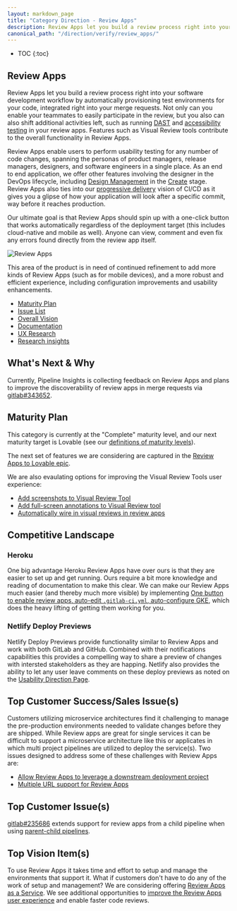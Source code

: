 ```yaml
---
layout: markdown_page
title: "Category Direction - Review Apps"
description: Review Apps let you build a review process right into your software development workflow by automatically provisioning test environments for your code. 
canonical_path: "/direction/verify/review_apps/"
---
```

 
- TOC
{:toc}
 
## Review Apps
 
Review Apps let you build a review process right into your software development workflow by automatically provisioning test environments for your code, integrated right into your merge requests. Not only can you enable your teammates to easily participate in the review, but you also can also shift additional activities left, such as running [DAST](/direction/secure/dynamic-analysis/dast/) and [accessibility testing](/direction/verify/accessiblity_testing) in your review apps. Features such as Visual Review tools contribute to the overall functionality in Review Apps. 
 
Review Apps enable users to perform usability testing for any number of code changes, spanning the personas of product managers, release managers, designers, and software engineers in a single place. As an end to end application, we offer other features involving the designer in the DevOps lifecycle, including [Design Management](https://about.gitlab.com/direction/create/design_management/) in the [Create](https://about.gitlab.com/direction/create/) stage. Review Apps also ties into our [progressive delivery](/direction/ops/#progressive-delivery-and-deployment) vision of CI/CD as it gives you a glipse of how  your application will look after a specific commit, way before it reaches production.

Our ultimate goal is that Review Apps should spin up with a one-click button that works automatically regardless of the deployment target (this includes cloud-native and mobile as well). Anyone can view, comment and even fix any errors found directly from the review app itself.
 
![Review Apps]( /images/direction/cicd/review-apps.png) 
 
This area of the product is in need of continued refinement to add more kinds of Review Apps (such as for mobile devices), and a more robust and efficient experience, including configuration improvements and usability enhancements.
 
- [Maturity Plan](#maturity-plan)
- [Issue List](https://gitlab.com/groups/gitlab-org/-/issues?scope=all&utf8=%E2%9C%93&state=opened&label_name[]=Category%3AReview%20Apps)
- [Overall Vision](/direction/ops/#release)
- [Documentation](https://docs.gitlab.com/ee/ci/review_apps/)
- [UX Research](https://gitlab.com/gitlab-org/ux-research/-/issues?scope=all&utf8=%E2%9C%93&state=all&label_name[]=Category%3AReview%20Apps) 
- [Research insights](https://gitlab.com/gitlab-org/uxr_insights/-/issues?scope=all&utf8=%E2%9C%93&state=all&label_name[]=Category%3AReview%20Apps)
 
## What's Next & Why

Currently, Pipeline Insights is collecting feedback on Review Apps and plans to improve the discoverability of review apps in merge requests via [gitlab#343652](https://gitlab.com/gitlab-org/gitlab/-/issues/343652). 

## Maturity Plan
 
This category is currently at the "Complete" maturity level, and our next maturity target is Lovable (see our [definitions of maturity levels](/direction/maturity/#maturity-plan)).

The next set of features we are considering are captured in the [Review Apps to Lovable epic](https://gitlab.com/groups/gitlab-org/-/epics/6943).

We are also evaulating options for improving the Visual Review Tools user experience: 
* [Add screenshots to Visual Review Tool](https://gitlab.com/groups/gitlab-org/-/epics/3085)
* [Add full-screen annotations to Visual Review tool](https://gitlab.com/gitlab-org/gitlab/issues/10762)
* [Automatically wire in visual reviews in review apps](https://gitlab.com/gitlab-org/gitlab/-/issues/35322)
 
## Competitive Landscape
 
### Heroku

One big advantage Heroku Review Apps have over ours is that they are easier to set up
and get running. Ours require a bit more knowledge and reading of documentation to make
this clear. We can make our Review Apps much easier (and thereby much more visible) by
implementing [One button to enable review apps, auto-edit `.gitlab-ci.yml`, auto-configure GKE](https://gitlab.com/groups/gitlab-org/-/epics/2349), which does the heavy lifting of getting them working for you.

### Netlify Deploy Previews

Netlify Deploy Previews provide functionality similar to Review Apps and work with both GitLab and GitHub. Combined with their notifications capabilities this provides a compelling way to share a preview of changes with intersted stakeholders as they are happing. Netlify also provides the ability to let any user leave comments on these deploy previews as noted on the [Usability Direction Page](/direction/verify/usability_testing/#netlify-deploy-previews).
 
## Top Customer Success/Sales Issue(s)
 
Customers utilizing microservice architectures find it challenging to manage the pre-production environments needed to validate changes before they are shipped. While Review apps are great for single services it can be difficult to support a microservice architecture like this or applicates in which multi project pipelines are utilized to deploy the service(s). Two issues designed to address some of these challenges with Review Apps are:
 
* [Allow Review Apps to leverage a downstream deployment project](https://gitlab.com/gitlab-org/gitlab/-/issues/13249)
* [Multiple URL support for Review Apps](https://gitlab.com/gitlab-org/gitlab/-/issues/276905)
 
## Top Customer Issue(s)

[gitlab#235686](https://gitlab.com/gitlab-org/gitlab/-/issues/235686) extends support for review apps from a child pipeline when using [parent-child pipelines](https://docs.gitlab.com/ee/ci/parent_child_pipelines.html).
 
## Top Vision Item(s)

To use Review Apps it takes time and effort to setup and manage the environments that support it. What if customers don't have to do any of the work of setup and management? We are considering offering [Review Apps as a Service](https://gitlab.com/groups/gitlab-org/-/epics/5919). We see additional opportunities to [improve the Review Apps user experience](https://gitlab.com/groups/gitlab-org/-/epics/5918) and enable faster code reviews. 

